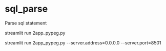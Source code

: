 # sql_parse
Parse sql statement

streamlit run 2app_pypeg.py

streamlit run 2app_pypeg.py --server.address=0.0.0.0 --server.port=8501


